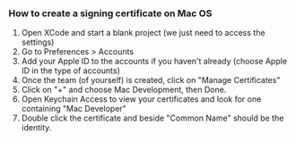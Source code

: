 ### How to create a signing certificate on Mac OS

1. Open XCode and start a blank project (we just need to access the settings)
2. Go to Preferences > Accounts
3. Add your Apple ID to the accounts if you haven't already (choose Apple ID in the type of accounts)
4. Once the team (of yourself) is created, click on "Manage Certificates"
5. Click on "+" and choose Mac Development, then Done.
6. Open Keychain Access to view your certificates and look for one containing "Mac Developer"
7. Double click the certificate and beside "Common Name" should be the identity.
